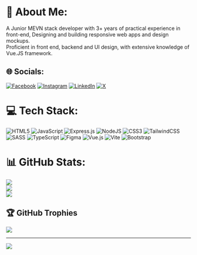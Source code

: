# 💫 About Me:
A Junior MEVN stack developer with 3+ years of practical experience in front-end, Designing and building responsive web apps and design mockups.<br>Proficient in front end, backend and UI design, with extensive knowledge of Vue.JS framework.


## 🌐 Socials:
[![Facebook](https://img.shields.io/badge/Facebook-%231877F2.svg?logo=Facebook&logoColor=white)](https://facebook.com/ce.911) [![Instagram](https://img.shields.io/badge/Instagram-%23E4405F.svg?logo=Instagram&logoColor=white)](https://instagram.com/gharedaghi.ce) [![LinkedIn](https://img.shields.io/badge/LinkedIn-%230077B5.svg?logo=linkedin&logoColor=white)](https://linkedin.com/in/gharedaghi-zip) [![X](https://img.shields.io/badge/X-black.svg?logo=X&logoColor=white)](https://x.com/masoudgharedag1) 

# 💻 Tech Stack:
![HTML5](https://img.shields.io/badge/html5-%23E34F26.svg?style=for-the-badge&logo=html5&logoColor=white) ![JavaScript](https://img.shields.io/badge/javascript-%23323330.svg?style=for-the-badge&logo=javascript&logoColor=%23F7DF1E) ![Express.js](https://img.shields.io/badge/express.js-%23404d59.svg?style=for-the-badge&logo=express&logoColor=%2361DAFB) ![NodeJS](https://img.shields.io/badge/node.js-6DA55F?style=for-the-badge&logo=node.js&logoColor=white) ![CSS3](https://img.shields.io/badge/css3-%231572B6.svg?style=for-the-badge&logo=css3&logoColor=white) ![TailwindCSS](https://img.shields.io/badge/tailwindcss-%2338B2AC.svg?style=for-the-badge&logo=tailwind-css&logoColor=white) ![SASS](https://img.shields.io/badge/SASS-hotpink.svg?style=for-the-badge&logo=SASS&logoColor=white) ![TypeScript](https://img.shields.io/badge/typescript-%23007ACC.svg?style=for-the-badge&logo=typescript&logoColor=white) ![Figma](https://img.shields.io/badge/figma-%23F24E1E.svg?style=for-the-badge&logo=figma&logoColor=white) ![Vue.js](https://img.shields.io/badge/vue.js-%2335495e.svg?style=for-the-badge&logo=vuedotjs&logoColor=%234FC08D) ![Vite](https://img.shields.io/badge/vite-%23646CFF.svg?style=for-the-badge&logo=vite&logoColor=white) ![Bootstrap](https://img.shields.io/badge/bootstrap-%238511FA.svg?style=for-the-badge&logo=bootstrap&logoColor=white)
# 📊 GitHub Stats:
![](https://github-readme-stats.vercel.app/api?username=masoud8840&theme=tokyonight&hide_border=true&include_all_commits=true&count_private=true)<br/>
![](https://github-readme-streak-stats.herokuapp.com/?user=masoud8840&theme=tokyonight&hide_border=true)<br/>
![](https://github-readme-stats.vercel.app/api/top-langs/?username=masoud8840&theme=tokyonight&hide_border=true&include_all_commits=true&count_private=true&layout=compact)

## 🏆 GitHub Trophies
![](https://github-profile-trophy.vercel.app/?username=masoud8840&theme=gruvbox&no-frame=true&no-bg=false&margin-w=4)

---
[![](https://visitcount.itsvg.in/api?id=masoud8840&icon=8&color=12)](https://visitcount.itsvg.in)

<!-- Proudly created with GPRM ( https://gprm.itsvg.in ) -->
